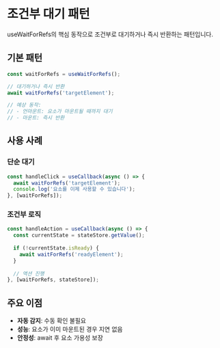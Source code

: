 # 조건부 대기 패턴

useWaitForRefs의 핵심 동작으로 조건부로 대기하거나 즉시 반환하는 패턴입니다.

## 기본 패턴

```typescript
const waitForRefs = useWaitForRefs();

// 대기하거나 즉시 반환
await waitForRefs('targetElement');

// 예상 동작:
// - 언마운트: 요소가 마운트될 때까지 대기
// - 마운트: 즉시 반환
```

## 사용 사례

### 단순 대기
```typescript
const handleClick = useCallback(async () => {
  await waitForRefs('targetElement');
  console.log('요소를 이제 사용할 수 있습니다');
}, [waitForRefs]);
```

### 조건부 로직
```typescript
const handleAction = useCallback(async () => {
  const currentState = stateStore.getValue();
  
  if (!currentState.isReady) {
    await waitForRefs('readyElement');
  }
  
  // 액션 진행
}, [waitForRefs, stateStore]);
```

## 주요 이점

- **자동 감지**: 수동 확인 불필요
- **성능**: 요소가 이미 마운트된 경우 지연 없음
- **안정성**: await 후 요소 가용성 보장